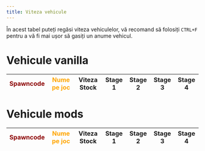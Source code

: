 ```yaml
---
title: Viteza vehicule
---
```


În acest tabel puteți regăsi viteza vehiculelor, vă recomand să folosiți `CTRL+F` pentru a vă fi mai ușor să gasiți un anume vehicul.

# Vehicule vanilla
<table>
<thead>
    <tr>
        <th style="color: darkred;">Spawncode</th>
        <th style="color: orange;">Nume pe joc</th>
        <th>Viteza Stock</th>
        <th>Stage 1</th>
        <th>Stage 2</th>
        <th>Stage 3</th>
        <th>Stage 4</th>
    </tr>
</thead>
<tbody id="car-speeds">
    <!-- Rândurile vor fi populate automat -->
</tbody>
</table>

# Vehicule mods

<table>
<thead>
    <tr>
        <th style="color: darkred;">Spawncode</th>
        <th style="color: orange;">Nume pe joc</th>
        <th>Viteza Stock</th>
        <th>Stage 1</th>
        <th>Stage 2</th>
        <th>Stage 3</th>
        <th>Stage 4</th>
    </tr>
</thead>
<tbody id="car-speeds2">
    <!-- Rândurile vor fi populate automat -->
</tbody>
</table>
